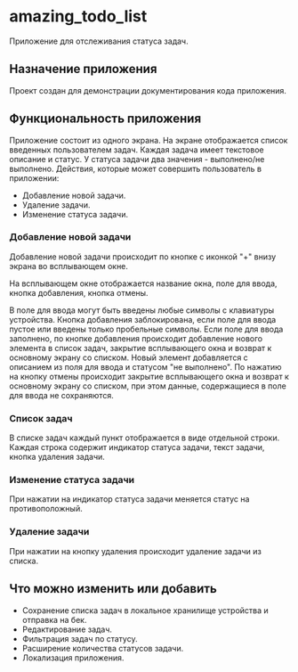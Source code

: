 # amazing_todo_list

Приложение для отслеживания статуса задач.

## Назначение приложения

Проект создан для демонстрации документирования кода приложения.

## Функциональность приложения

Приложение состоит из одного экрана. На экране отображается список введенных пользователем задач.
Каждая задача имеет текстовое описание и статус. У статуса задачи два значения - выполнено/не выполнено.
Действия, которые может совершить пользователь в приложении: 
- Добавление новой задачи.
- Удаление задачи.
- Изменение статуса задачи.

### Добавление новой задачи
Добавление новой задачи происходит по кнопке с иконкой "+" внизу экрана во всплывающем окне. 

На всплывающем окне отображается название окна, поле для ввода, кнопка добавления, кнопка отмены. 

В поле для ввода могут быть введены любые символы с клавиатуры устройства. Кнопка добавления заблокирована, если
поле для ввода пустое или введены только пробельные символы. Если поле для ввода заполнено, по кнопке добавления 
происходит добавление нового элемента в список задач, закрытие всплывающего окна и возврат к основному 
экрану со списком. Новый элемент добавляется с описанием из поля для ввода и статусом "не выполнено". 
По нажатию на кнопку отмены происходит закрытие всплывающего окна и возврат к основному
экрану со списком, при этом данные, содержащиеся в поле для ввода не сохраняются.

### Список задач
В списке задач каждый пункт отображается в виде отдельной строки. Каждая строка содержит индикатор статуса задачи,
текст задачи, кнопка удаления задачи. 

### Изменение статуса задачи
При нажатии на индикатор статуса задачи меняется статус на противоположный. 

### Удаление задачи
При нажатии на кнопку удаления происходит удаление задачи из списка.

## Что можно изменить или добавить
- Сохранение списка задач в локальное хранилище устройства и отправка на бек.
- Редактирование задач.
- Фильтрация задач по статусу.
- Расширение количества статусов задачи.
- Локализация приложения.


